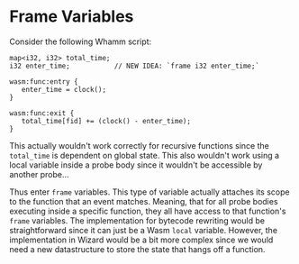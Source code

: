 # Frame Variables #

Consider the following Whamm script:
```
map<i32, i32> total_time;
i32 enter_time;           // NEW IDEA: `frame i32 enter_time;`

wasm:func:entry {
   enter_time = clock();
}

wasm:func:exit {
   total_time[fid] += (clock() - enter_time);
}
```

This actually wouldn't work correctly for recursive functions since the `total_time` is dependent on global state.
This also wouldn't work using a local variable inside a probe body since it wouldn't be accessible by another probe...

Thus enter `frame` variables.
This type of variable actually attaches its scope to the function that an event matches.
Meaning, that for all probe bodies executing inside a specific function, they all have access to that function's `frame` variables.
The implementation for bytecode rewriting would be straightforward since it can just be a Wasm `local` variable.
However, the implementation in Wizard would be a bit more complex since we would need a new datastructure to store the state that hangs off a function.
